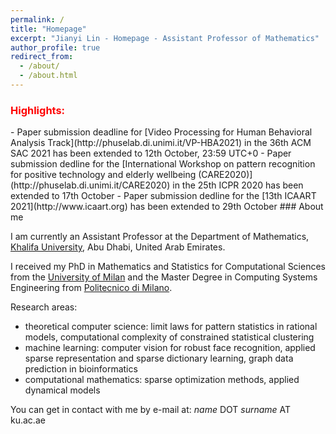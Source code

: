 ```yaml
---
permalink: /
title: "Homepage"
excerpt: "Jianyi Lin - Homepage - Assistant Professor of Mathematics"
author_profile: true
redirect_from: 
  - /about/
  - /about.html
---
```

<h3 style="color:red">Highlights:</h3>
 - Paper submission deadline for [Video Processing for Human Behavioral Analysis Track](http://phuselab.di.unimi.it/VP-HBA2021) in the 36th ACM SAC 2021 has been extended to 12th October, 23:59 UTC+0
 - Paper submission dedline for the [International Workshop on pattern recognition for positive technology and elderly wellbeing (CARE2020)](http://phuselab.di.unimi.it/CARE2020) in the 25th ICPR 2020 has been extended to 17th October
 - Paper submission dedline for the [13th ICAART 2021](http://www.icaart.org) has been extended to 29th October
### About me

I am currently an Assistant Professor at the Department of Mathematics, [Khalifa University](https://www.ku.ac.ae), Abu Dhabi, United Arab Emirates.

I received my PhD in Mathematics and Statistics for Computational Sciences from the [University of Milan](https://www.unimi.it) and the Master Degree in Computing Systems Engineering from [Politecnico di Milano](https://www.polimi.it).

Research areas:
 - theoretical computer science: limit laws for pattern statistics in rational models, computational complexity of constrained statistical clustering
 - machine learning: computer vision for robust face recognition, applied sparse representation and sparse dictionary learning, graph data prediction in bioinformatics
 - computational mathematics: sparse optimization methods, applied dynamical models

You can get in contact with me by e-mail at: _name_ DOT _surname_ AT ku.ac.ae

